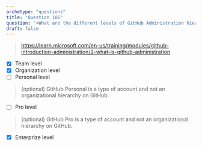 ```yaml
---
archetype: "questions"
title: "Question 106"
question: "<What are the different levels of GitHub Administration hiearchy?  (Choose 3)>"
draft: false
---
```


> https://learn.microsoft.com/en-us/training/modules/github-introduction-administration/2-what-is-github-administration
- [x] Team level
- [x] Organization level
- [ ] Personal level
> (optional) GitHub Personal is a type of account and not an organizational hierarchy on GitHub.
- [ ] Pro level
> (optional) GitHub Pro is a type of account and not an organizational hierarchy on GitHub.
- [x] Enterprize level

